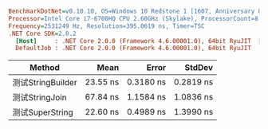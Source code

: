 ``` ini

BenchmarkDotNet=v0.10.10, OS=Windows 10 Redstone 1 [1607, Anniversary Update] (10.0.14393.1770)
Processor=Intel Core i7-6700HQ CPU 2.60GHz (Skylake), ProcessorCount=8
Frequency=2531249 Hz, Resolution=395.0619 ns, Timer=TSC
.NET Core SDK=2.0.2
  [Host]     : .NET Core 2.0.0 (Framework 4.6.00001.0), 64bit RyuJIT  [AttachedDebugger]
  DefaultJob : .NET Core 2.0.0 (Framework 4.6.00001.0), 64bit RyuJIT


```
|          Method |     Mean |     Error |    StdDev |
|---------------- |---------:|----------:|----------:|
| 测试StringBuilder | 23.55 ns | 0.3180 ns | 0.2819 ns |
|    测试StringJoin | 67.84 ns | 1.1584 ns | 1.0836 ns |
|   测试SuperString | 22.60 ns | 0.4989 ns | 1.3990 ns |
